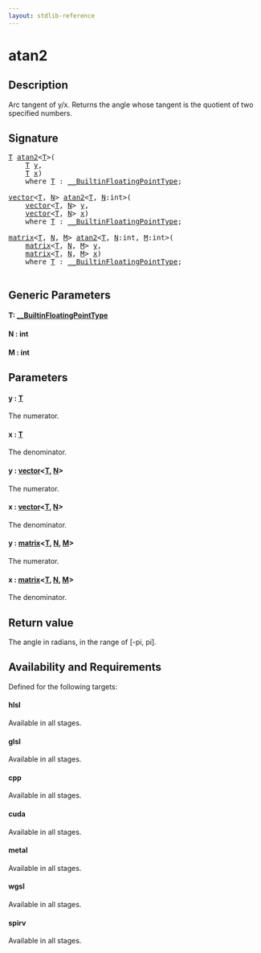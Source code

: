 ```yaml
---
layout: stdlib-reference
---
```


# atan2

## Description

Arc tangent of y/x. Returns the angle whose tangent is the quotient of two specified numbers.



## Signature 

<pre>
<a href="atan2#typeparam-T" class="code_type">T</a> <a href="atan2">atan2</a>&lt;<a href="atan2#typeparam-T" class="code_type">T</a>&gt;(
    <a href="atan2#typeparam-T" class="code_type">T</a> <a href="atan2#decl-y" class="code_param">y</a>,
    <a href="atan2#typeparam-T" class="code_type">T</a> <a href="atan2#decl-x" class="code_param">x</a>)
    <span class='code_keyword'>where</span> <a href="atan2#typeparam-T" class="code_type">T</a> : <a href="../interfaces/0_builtinfloatingpointtype-029hm/index" class="code_type">__BuiltinFloatingPointType</a>;

<a href="../types/vector/index" class="code_type">vector</a>&lt;<a href="atan2#typeparam-T" class="code_type">T</a>, <a href="atan2#decl-N" class="code_var">N</a>&gt; <a href="atan2">atan2</a>&lt;<a href="atan2#typeparam-T" class="code_type">T</a>, <a href="atan2#decl-N" class="code_var">N</a>:<span class="code_keyword">int</span>&gt;(
    <a href="../types/vector/index" class="code_type">vector</a>&lt;<a href="atan2#typeparam-T" class="code_type">T</a>, <a href="atan2#decl-N" class="code_var">N</a>&gt; <a href="atan2#decl-y" class="code_param">y</a>,
    <a href="../types/vector/index" class="code_type">vector</a>&lt;<a href="atan2#typeparam-T" class="code_type">T</a>, <a href="atan2#decl-N" class="code_var">N</a>&gt; <a href="atan2#decl-x" class="code_param">x</a>)
    <span class='code_keyword'>where</span> <a href="atan2#typeparam-T" class="code_type">T</a> : <a href="../interfaces/0_builtinfloatingpointtype-029hm/index" class="code_type">__BuiltinFloatingPointType</a>;

<a href="../types/matrix/index" class="code_type">matrix</a>&lt;<a href="atan2#typeparam-T" class="code_type">T</a>, <a href="atan2#decl-N" class="code_var">N</a>, <a href="atan2#decl-M" class="code_var">M</a>&gt; <a href="atan2">atan2</a>&lt;<a href="atan2#typeparam-T" class="code_type">T</a>, <a href="atan2#decl-N" class="code_var">N</a>:<span class="code_keyword">int</span>, <a href="atan2#decl-M" class="code_var">M</a>:<span class="code_keyword">int</span>&gt;(
    <a href="../types/matrix/index" class="code_type">matrix</a>&lt;<a href="atan2#typeparam-T" class="code_type">T</a>, <a href="atan2#decl-N" class="code_var">N</a>, <a href="atan2#decl-M" class="code_var">M</a>&gt; <a href="atan2#decl-y" class="code_param">y</a>,
    <a href="../types/matrix/index" class="code_type">matrix</a>&lt;<a href="atan2#typeparam-T" class="code_type">T</a>, <a href="atan2#decl-N" class="code_var">N</a>, <a href="atan2#decl-M" class="code_var">M</a>&gt; <a href="atan2#decl-x" class="code_param">x</a>)
    <span class='code_keyword'>where</span> <a href="atan2#typeparam-T" class="code_type">T</a> : <a href="../interfaces/0_builtinfloatingpointtype-029hm/index" class="code_type">__BuiltinFloatingPointType</a>;

</pre>

## Generic Parameters

####  <a id="typeparam-T"></a>T: [\_\_BuiltinFloatingPointType](../interfaces/0_builtinfloatingpointtype-029hm/index)
####  <a id="decl-N"></a>N  : int
####  <a id="decl-M"></a>M  : int

## Parameters

####  <a id="decl-y"></a>y  : [T](atan2#typeparam-T)
The numerator.

####  <a id="decl-x"></a>x  : [T](atan2#typeparam-T)
The denominator.

####  <a id="decl-y"></a>y  : [vector](../types/vector/index)\<[T](../types/vector/index#typeparam-T), [N](../types/vector/index#decl-N)\>
The numerator.

####  <a id="decl-x"></a>x  : [vector](../types/vector/index)\<[T](../types/vector/index#typeparam-T), [N](../types/vector/index#decl-N)\>
The denominator.

####  <a id="decl-y"></a>y  : [matrix](../types/matrix/index)\<[T](), [N](../types/matrix/index#decl-N), [M](../types/matrix/index#decl-M)\>
The numerator.

####  <a id="decl-x"></a>x  : [matrix](../types/matrix/index)\<[T](), [N](../types/matrix/index#decl-N), [M](../types/matrix/index#decl-M)\>
The denominator.


## Return value
The angle in radians, in the range of [-pi, pi].


## Availability and Requirements

Defined for the following targets:

#### hlsl
Available in all stages.

#### glsl
Available in all stages.

#### cpp
Available in all stages.

#### cuda
Available in all stages.

#### metal
Available in all stages.

#### wgsl
Available in all stages.

#### spirv
Available in all stages.



